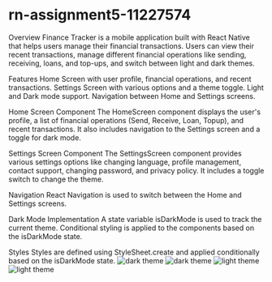 # rn-assignment5-11227574
Overview Finance Tracker is a mobile application built with React Native that helps users manage their financial transactions. Users can view their recent transactions, manage different financial operations like sending, receiving, loans, and top-ups, and switch between light and dark themes.

Features Home Screen with user profile, financial operations, and recent transactions. Settings Screen with various options and a theme toggle. Light and Dark mode support. Navigation between Home and Settings screens.

Home Screen Component The HomeScreen component displays the user's profile, a list of financial operations (Send, Receive, Loan, Topup), and recent transactions. It also includes navigation to the Settings screen and a toggle for dark mode.

Settings Screen Component The SettingsScreen component provides various settings options like changing language, profile management, contact support, changing password, and privacy policy. It includes a toggle switch to change the theme.

Navigation React Navigation is used to switch between the Home and Settings screens.

Dark Mode Implementation A state variable isDarkMode is used to track the current theme. Conditional styling is applied to the components based on the isDarkMode state.

Styles Styles are defined using StyleSheet.create and applied conditionally based on the isDarkMode state.
![dark theme](RNAssignment5/dark1.jpeg)
![dark theme](RNAssignment5/dark2.jpeg)
![light theme](RNAssignment5/light1.jpeg)
![light theme](RNAssignment5/light2.jpeg)
